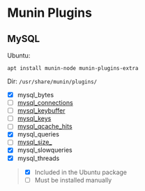 # Munin Plugins

## MySQL

Ubuntu:
```
apt install munin-node munin-plugins-extra
```

Dir: `/usr/share/munin/plugins/`

* [x] mysql_bytes
* [ ] [mysql_connections](mysql_connections)
* [ ] [mysql_keybuffer](mysql_keybuffer)
* [ ] [mysql_keys](mysql_keys)
* [ ] [mysql_qcache_hits](mysql_qcache_hits)
* [x] mysql_queries
* [ ] [mysql_size_](mysql_size_)
* [x] mysql_slowqueries
* [x] mysql_threads

> * [x] Included in the Ubuntu package
> * [ ] Must be installed manually